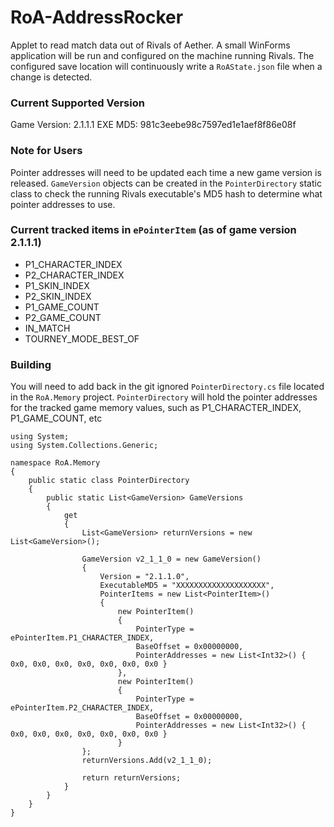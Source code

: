 # RoA-AddressRocker
Applet to read match data out of Rivals of Aether. A small WinForms application will be run and configured on the machine running Rivals. The configured save location will continuously write a `RoAState.json` file when a change is detected.

### Current Supported Version
Game Version: 2.1.1.1
EXE MD5: 981c3eebe98c7597ed1e1aef8f86e08f

### Note for Users
Pointer addresses will need to be updated each time a new game version is released. `GameVersion` objects can be created in the `PointerDirectory` static class to check the running Rivals executable's MD5 hash to determine what pointer addresses to use.

### Current tracked items in `ePointerItem` (as of game version 2.1.1.1)
- P1_CHARACTER_INDEX
- P2_CHARACTER_INDEX
- P1_SKIN_INDEX
- P2_SKIN_INDEX
- P1_GAME_COUNT
- P2_GAME_COUNT
- IN_MATCH
- TOURNEY_MODE_BEST_OF

### Building
You will need to add back in the git ignored `PointerDirectory.cs` file located in the `RoA.Memory` project. `PointerDirectory` will hold the pointer addresses for the tracked game memory values, such as P1_CHARACTER_INDEX, P1_GAME_COUNT, etc

```
using System;
using System.Collections.Generic;

namespace RoA.Memory
{
    public static class PointerDirectory
    {
        public static List<GameVersion> GameVersions
        {
            get
            {
                List<GameVersion> returnVersions = new List<GameVersion>();

                GameVersion v2_1_1_0 = new GameVersion()
                {
                    Version = "2.1.1.0",
                    ExecutableMD5 = "XXXXXXXXXXXXXXXXXXXX",
                    PointerItems = new List<PointerItem>()
                    {
                        new PointerItem()
                        {
                            PointerType = ePointerItem.P1_CHARACTER_INDEX,
                            BaseOffset = 0x00000000,
                            PointerAddresses = new List<Int32>() { 0x0, 0x0, 0x0, 0x0, 0x0, 0x0, 0x0 }
                        },
                        new PointerItem()
                        {
                            PointerType = ePointerItem.P2_CHARACTER_INDEX,
                            BaseOffset = 0x00000000,
                            PointerAddresses = new List<Int32>() { 0x0, 0x0, 0x0, 0x0, 0x0, 0x0, 0x0 }
                        }
                };
                returnVersions.Add(v2_1_1_0);

                return returnVersions;
            }
        }
    }
}

```
